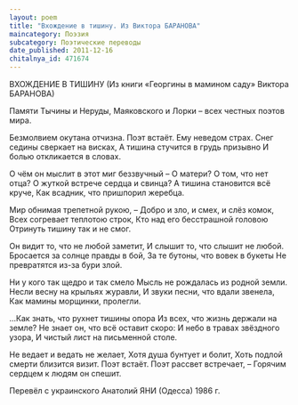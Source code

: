 ```yaml
---
layout: poem
title: "Вхождение в тишину. Из Виктора БАРАНОВА"
maincategory: Поэзия
subcategory: Поэтические переводы
date_published: 2011-12-16
chitalnya_id: 471674
---
```




ВХОЖДЕНИЕ В ТИШИНУ
(Из книги «Георгины в мамином саду» 
Виктора БАРАНОВА)

Памяти Тычины и Неруды, Маяковского  и Лорки – 
всех честных поэтов мира. 

Безмолвием окутана отчизна.
Поэт встаёт. Ему неведом страх.
Снег седины сверкает на висках,
А тишина стучится в грудь призывно
И болью откликается в словах.

О чём он мыслит в этот миг беззвучный – 
О матери? О том, что нет отца?
О жуткой встрече сердца и свинца?
А тишина становится всё круче,
Как всадник, что пришпорил жеребца.

Мир обнимая трепетной рукою, – 
Добро и зло, и смех, и слёз комок,
Всех согревает теплотою строк,
Кто над его бесстрашной головою
Отринуть тишину так и не смог.

Он видит то, что не любой заметит,
И слышит то, что слышит не любой.
Бросается за солнце правды в бой,
За те бутоны, что вовек в букеты
Не превратятся из-за бури злой.

Ни у кого так щедро и так смело
Мысль не рождалась из родной земли.
Несли весну на крыльях журавли,
И звуки песни, что вдали звенела,
Как мамины морщинки, пролегли.

...Как знать, что рухнет тишины опора
Из всех, что жизнь держали на земле?
Не знает он, что всё оставит скоро:
И небо в травах звёздного узора,
И чистый лист на письменной столе.

Не ведает и ведать не желает,
Хотя душа бунтует и болит,
Хоть подлой смерти близится визит.
Поэт встаёт. Поэт рассвет встречает, – 
Горячим сердцем к людям он спешит.

Перевёл с украинского 
Анатолий ЯНИ (Одесса)
1986 г.






